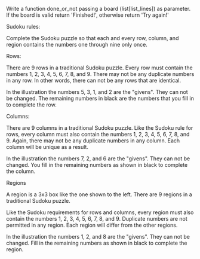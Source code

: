 Write a function done_or_not passing a board (list[list_lines]) as parameter. If the board is valid return 'Finished!', otherwise return 'Try again!'

Sudoku rules:

Complete the Sudoku puzzle so that each and every row, column, and region contains the numbers one through nine only once.

Rows:



There are 9 rows in a traditional Sudoku puzzle. Every row must contain the numbers 1, 2, 3, 4, 5, 6, 7, 8, and 9. There may not be any duplicate numbers in any row. In other words, there can not be any rows that are identical.

In the illustration the numbers 5, 3, 1, and 2 are the "givens". They can not be changed. The remaining numbers in black are the numbers that you fill in to complete the row.

Columns:



There are 9 columns in a traditional Sudoku puzzle. Like the Sudoku rule for rows, every column must also contain the numbers 1, 2, 3, 4, 5, 6, 7, 8, and 9. Again, there may not be any duplicate numbers in any column. Each column will be unique as a result.

In the illustration the numbers 7, 2, and 6 are the "givens". They can not be changed. You fill in the remaining numbers as shown in black to complete the column.

Regions



A region is a 3x3 box like the one shown to the left. There are 9 regions in a traditional Sudoku puzzle.

Like the Sudoku requirements for rows and columns, every region must also contain the numbers 1, 2, 3, 4, 5, 6, 7, 8, and 9. Duplicate numbers are not permitted in any region. Each region will differ from the other regions.

In the illustration the numbers 1, 2, and 8 are the "givens". They can not be changed. Fill in the remaining numbers as shown in black to complete the region.
